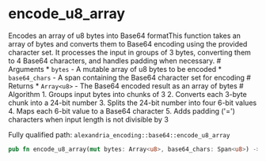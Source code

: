 # encode_u8_array

Encodes an array of u8 bytes into Base64 formatThis function takes an array of bytes and converts them to Base64 encoding using the provided character set. It processes the input in groups of 3 bytes, converting them to 4 Base64 characters, and handles padding when necessary.  # Arguments * `bytes` - A mutable array of u8 bytes to be encoded * `base64_chars` - A span containing the Base64 character set for encoding  # Returns * `Array<u8>` - The Base64 encoded result as an array of bytes  # Algorithm 1. Groups input bytes into chunks of 3 2. Converts each 3-byte chunk into a 24-bit number 3. Splits the 24-bit number into four 6-bit values 4. Maps each 6-bit value to a Base64 character 5. Adds padding ('=') characters when input length is not divisible by 3

Fully qualified path: `alexandria_encoding::base64::encode_u8_array`

```rust
pub fn encode_u8_array(mut bytes: Array<u8>, base64_chars: Span<u8>) -> Array<u8>
```

